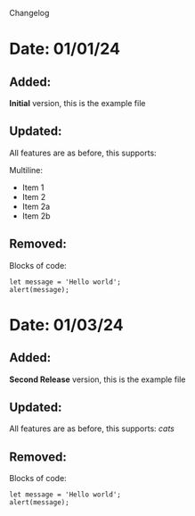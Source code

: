 Changelog
<!-- 
Add with the following format (for more information see http://docs.jellyfaas.com/changelog):
Date: 3/12/14 <- US format
Added: <some added feature description>
Updated: <some updated feature description>
Removed: <some removed feature>
-->

# Date: 01/01/24
## Added: 
**Initial** version, this is the example file

## Updated:
All features are as before, this supports:

Multiline:

* Item 1
* Item 2
* Item 2a
* Item 2b

## Removed:
Blocks of code:
```
let message = 'Hello world';
alert(message);
```

# Date: 01/03/24
## Added: 
**Second Release** version, this is the example file

## Updated:
All features are as before, this supports:
*cats*

## Removed:
Blocks of code:
```
let message = 'Hello world';
alert(message);
```

